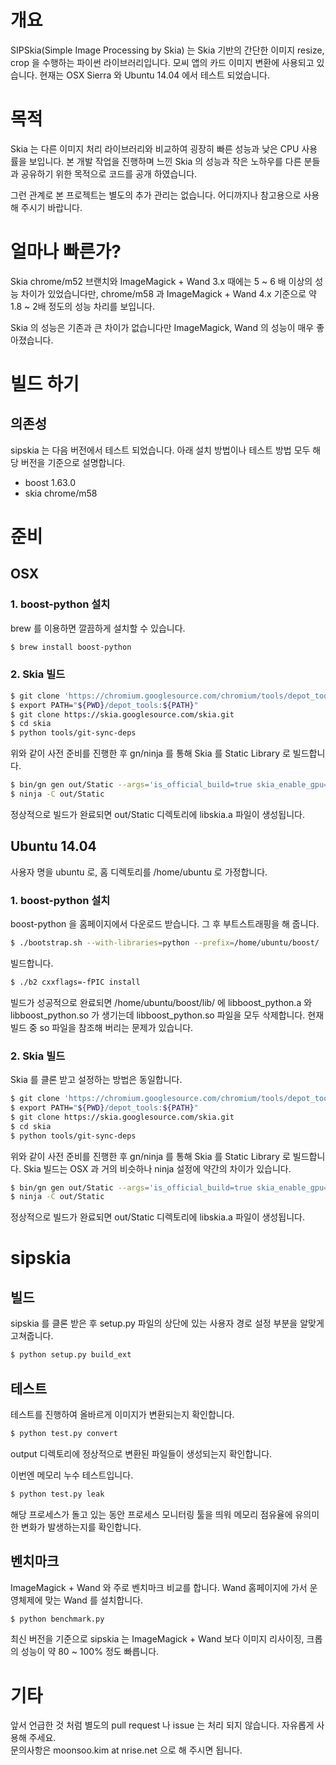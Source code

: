# 개요
SIPSkia(Simple Image Processing by Skia) 는 Skia 기반의 간단한 이미지
resize, crop 을 수행하는 파이썬 라이브러리입니다. 모씨 앱의 카드
이미지 변환에 사용되고 있습니다. 현재는 OSX Sierra 와 Ubuntu 14.04 에서
테스트 되었습니다.

# 목적
Skia 는 다른 이미지 처리 라이브러리와 비교하여 굉장히 빠른 성능과 낮은
CPU 사용률을 보입니다. 본 개발 작업을 진행하며 느낀 Skia 의 성능과
작은 노하우를 다른 분들과 공유하기 위한 목적으로 코드를 공개 하였습니다.

그런 관계로 본 프로젝트는 별도의 추가 관리는 없습니다.
어디까지나 참고용으로 사용해 주시기 바랍니다.

# 얼마나 빠른가?
Skia chrome/m52 브랜치와 ImageMagick + Wand 3.x 때에는 5 ~ 6 배 이상의
성능 차이가 있었습니다만, chrome/m58 과 ImageMagick + Wand 4.x 기준으로
약 1.8 ~ 2배 정도의 성능 차리를 보입니다.

Skia 의 성능은 기존과 큰 차이가 없습니다만 ImageMagick, Wand 의 성능이
매우 좋아졌습니다.

# 빌드 하기
## 의존성
sipskia 는 다음 버전에서 테스트 되었습니다. 아래 설치 방법이나 테스트 방법 모두
해당 버전을 기준으로 설명합니다.
* boost 1.63.0
* skia chrome/m58

# 준비
## OSX
### 1. boost-python 설치
brew 를 이용하면 깔끔하게 설치할 수 있습니다.
```bash
$ brew install boost-python
```

### 2. Skia 빌드
```bash
$ git clone 'https://chromium.googlesource.com/chromium/tools/depot_tools.git'
$ export PATH="${PWD}/depot_tools:${PATH}"
$ git clone https://skia.googlesource.com/skia.git
$ cd skia
$ python tools/git-sync-deps
```

위와 같이 사전 준비를 진행한 후 gn/ninja 를 통해 Skia 를 Static Library
로 빌드합니다.
```bash
$ bin/gn gen out/Static --args='is_official_build=true skia_enable_gpu=true skia_use_fontconfig=false cc="clang" cxx="clang++"'
$ ninja -C out/Static
```

정상적으로 빌드가 완료되면 out/Static 디렉토리에 libskia.a 파일이 생성됩니다.

## Ubuntu 14.04
사용자 명을 ubuntu 로, 홈 디렉토리를 /home/ubuntu 로 가정합니다.

### 1. boost-python 설치
boost-python 을 홈페이지에서 다운로드 받습니다. 그 후 부트스트래핑을 해 줍니다.
```bash
$ ./bootstrap.sh --with-libraries=python --prefix=/home/ubuntu/boost/
```

빌드합니다.
```bash
$ ./b2 cxxflags=-fPIC install
```
빌드가 성공적으로 완료되면 /home/ubuntu/boost/lib/ 에 libboost_python.a 와 libboost_python.so
가 생기는데 libboost_python.so 파일을 모두 삭제합니다. 현재 빌드 중 so 파일을 참조해 버리는 문제가
있습니다.

### 2. Skia 빌드
Skia 를 클론 받고 설정하는 방법은 동일합니다.
```bash
$ git clone 'https://chromium.googlesource.com/chromium/tools/depot_tools.git'
$ export PATH="${PWD}/depot_tools:${PATH}"
$ git clone https://skia.googlesource.com/skia.git
$ cd skia
$ python tools/git-sync-deps
```

위와 같이 사전 준비를 진행한 후 gn/ninja 를 통해 Skia 를 Static Library
로 빌드합니다. Skia 빌드는 OSX 과 거의 비슷하나 ninja 설정에 약간의 차이가 있습니다.
```bash
$ bin/gn gen out/Static --args='is_official_build=true skia_enable_gpu=false skia_use_fontconfig=false skia_use_system_expat=false skia_use_system_freetype2=false skia_use_system_icu=false skia_use_system_libjpeg_turbo=false skia_use_system_libpng=false skia_use_system_libwebp=false skia_use_system_zlib=false'
$ ninja -C out/Static
```

정상적으로 빌드가 완료되면 out/Static 디렉토리에 libskia.a 파일이 생성됩니다.

# sipskia
## 빌드
sipskia 를 클론 받은 후 setup.py 파일의 상단에 있는 사용자 경로 설정 부분을 알맞게 고쳐줍니다.
```bash
$ python setup.py build_ext
```

## 테스트
테스트를 진행하여 올바르게 이미지가 변환되는지 확인합니다.
```bash
$ python test.py convert
```

output 디렉토리에 정상적으로 변환된 파일들이 생성되는지 확인합니다.

이번엔 메모리 누수 테스트입니다.
```bash
$ python test.py leak
```

해당 프로세스가 돌고 있는 동안 프로세스 모니터링 툴을 띄워 메모리 점유율에 유의미한 변화가
발생하는지를 확인합니다.

## 벤치마크
ImageMagick + Wand 와 주로 벤치마크 비교를 합니다. Wand 홈페이지에 가서
운영체제에 맞는 Wand 를 설치합니다.

```bash
$ python benchmark.py
```

최신 버전을 기준으로 sipskia 는 ImageMagick + Wand 보다 이미지 리사이징, 크롭의 성능이
약 80 ~ 100% 정도 빠릅니다.

# 기타
앞서 언급한 것 처럼 별도의 pull request 나 issue 는 처리 되지 않습니다. 자유롭게 사용해 주세요.<br />
문의사항은 moonsoo.kim at nrise.net 으로 해 주시면 됩니다.
